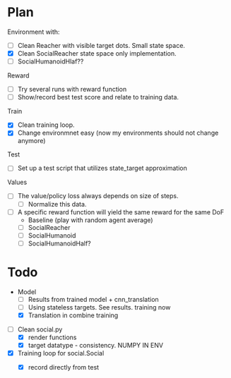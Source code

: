 # Plan

Environment with: 
* [ ] Clean Reacher with visible target dots. Small state space.
* [x] Clean SocialReacher state space only implementation.
* [ ] SocialHumanoidHlaf??

Reward
* [ ] Try several runs with reward function
* [ ] Show/record best test score and relate to training data.

Train
* [x] Clean training loop.
* [x] Change environmnet easy (now my environments should not change anymore)

Test
* [ ] Set up a test script that utilizes state_target approximation

Values
* [ ] The value/policy loss always depends on size of steps.
	* [ ] Normalize this data.
* [ ] A specific reward function will yield the same reward for the same DoF
	* Baseline (play with random agent average)
	* [ ] SocialReacher
	* [ ] SocialHumanoid
	* [ ] SocialHumanoidHalf?

# Todo

* Model
	* [ ] Results from trained model + cnn_translation
	* [ ] Using stateless targets. See results. training now
	* [x] Translation in combine training

* [ ] Clean social.py
	* [x] render functions
	* [x] target datatype - consistency. NUMPY IN ENV

* [x] Training loop for social.Social
	* [x] record directly from test


